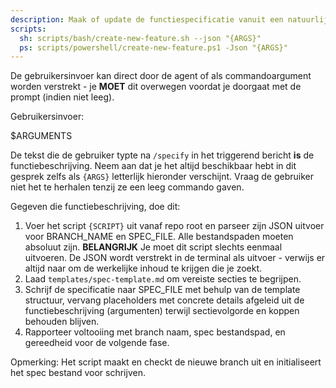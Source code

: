 ```yaml
---
description: Maak of update de functiespecificatie vanuit een natuurlijke taal functiebeschrijving.
scripts:
  sh: scripts/bash/create-new-feature.sh --json "{ARGS}"
  ps: scripts/powershell/create-new-feature.ps1 -Json "{ARGS}"
---
```


De gebruikersinvoer kan direct door de agent of als commandoargument worden verstrekt - je **MOET** dit overwegen voordat je doorgaat met de prompt (indien niet leeg).

Gebruikersinvoer:

$ARGUMENTS

De tekst die de gebruiker typte na `/specify` in het triggerend bericht **is** de functiebeschrijving. Neem aan dat je het altijd beschikbaar hebt in dit gesprek zelfs als `{ARGS}` letterlijk hieronder verschijnt. Vraag de gebruiker niet het te herhalen tenzij ze een leeg commando gaven.

Gegeven die functiebeschrijving, doe dit:

1. Voer het script `{SCRIPT}` uit vanaf repo root en parseer zijn JSON uitvoer voor BRANCH_NAME en SPEC_FILE. Alle bestandspaden moeten absoluut zijn.
  **BELANGRIJK** Je moet dit script slechts eenmaal uitvoeren. De JSON wordt verstrekt in de terminal als uitvoer - verwijs er altijd naar om de werkelijke inhoud te krijgen die je zoekt.
2. Laad `templates/spec-template.md` om vereiste secties te begrijpen.
3. Schrijf de specificatie naar SPEC_FILE met behulp van de template structuur, vervang placeholders met concrete details afgeleid uit de functiebeschrijving (argumenten) terwijl sectievolgorde en koppen behouden blijven.
4. Rapporteer voltooiing met branch naam, spec bestandspad, en gereedheid voor de volgende fase.

Opmerking: Het script maakt en checkt de nieuwe branch uit en initialiseert het spec bestand voor schrijven.
